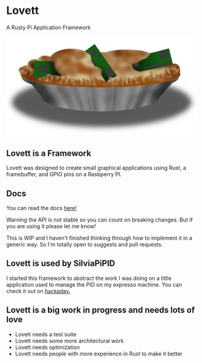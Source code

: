 # Lovett
A Rusty Pi Application Framework

![Lovett Logo](/assets/lovett.png "Lovett")

## Lovett is a Framework

Lovett was designed to create small graphical applications using Rust, a framebuffer, and GPIO pins on a Rasbperry PI.

## Docs

You can read the docs [here!](https://kcculhwch.github.io/lovett/lovett/)

Warning the API is not stable so you can count on breaking changes. But if you are using it please let me know!

This is WIP and I haven't finished thinking through how to implement it in a generic way. So I'm totally open to suggests and pull requests.

## Lovett is used by SilviaPiPID

I started this framework to abstract the work I was doing on a little application used to manage the PID on my expresso machine. You can check it out on [hackaday.](https://hackaday.io/project/174338-silviapipid)

## Lovett is a big work in progress and needs lots of love

* Lovett needs a test suite
* Lovett needs some more architectural work
* Lovett needs optimization
* Lovett needs people with more experience in Rust to make it better
